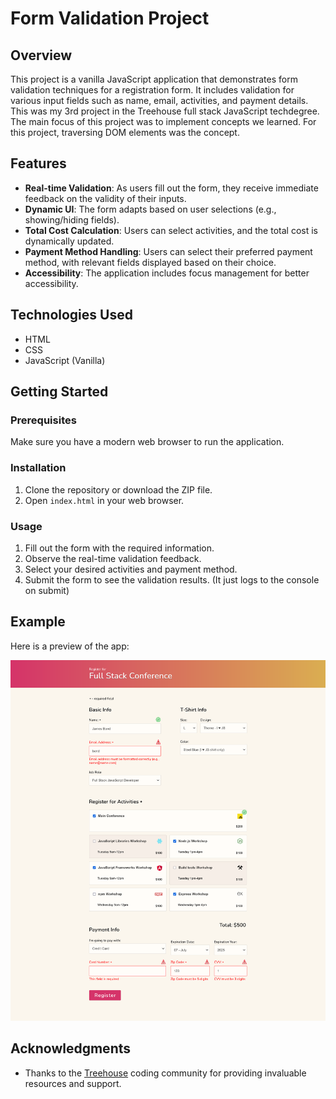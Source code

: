 # Form Validation Project

## Overview

This project is a vanilla JavaScript application that demonstrates form validation techniques for a registration form. It includes validation for various input fields such as name, email, activities, and payment details. This was my 3rd project in the Treehouse full stack JavaScript techdegree. The main focus of this project was to implement concepts we learned. For this project, traversing DOM elements was the concept.

## Features

- **Real-time Validation**: As users fill out the form, they receive immediate feedback on the validity of their inputs.
- **Dynamic UI**: The form adapts based on user selections (e.g., showing/hiding fields).
- **Total Cost Calculation**: Users can select activities, and the total cost is dynamically updated.
- **Payment Method Handling**: Users can select their preferred payment method, with relevant fields displayed based on their choice.
- **Accessibility**: The application includes focus management for better accessibility.

## Technologies Used

- HTML
- CSS
- JavaScript (Vanilla)

## Getting Started

### Prerequisites

Make sure you have a modern web browser to run the application.

### Installation

1. Clone the repository or download the ZIP file.
2. Open `index.html` in your web browser.

### Usage

1. Fill out the form with the required information.
2. Observe the real-time validation feedback.
3. Select your desired activities and payment method.
4. Submit the form to see the validation results. (It just logs to the console on submit)

## Example

Here is a preview of the app:

![Form Validation Project](./img/screenshot.png)

## Acknowledgments

- Thanks to the [Treehouse](https://teamtreehouse.com/) coding community for providing invaluable resources and support.
